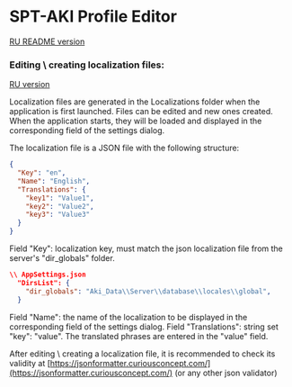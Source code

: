 # SPT-AKI Profile Editor
[RU README version](README.md)

### Editing \ creating localization files:
[RU version](/Guidelines/LocalizationsRu.md)

Localization files are generated in the Localizations folder when the application is first launched.
Files can be edited and new ones created.
When the application starts, they will be loaded and displayed in the corresponding field of the settings dialog.

The localization file is a JSON file with the following structure:
```json
{
  "Key": "en",
  "Name": "English",
  "Translations": {
    "key1": "Value1",
    "key2": "Value2",
    "key3": "Value3"
  }
}
```

Field "Key": localization key, must match the json localization file from the server's "dir_globals" folder.
```json
\\ AppSettings.json
  "DirsList": {
    "dir_globals": "Aki_Data\\Server\\database\\locales\\global",
  }
```

Field "Name": the name of the localization to be displayed in the corresponding field of the settings dialog.
Field "Translations": string set "key": "value". The translated phrases are entered in the "value" field.

After editing \ creating a localization file, it is recommended to check its validity at [https://jsonformatter.curiousconcept.com/](https://jsonformatter.curiousconcept.com/) (or any other json validator)